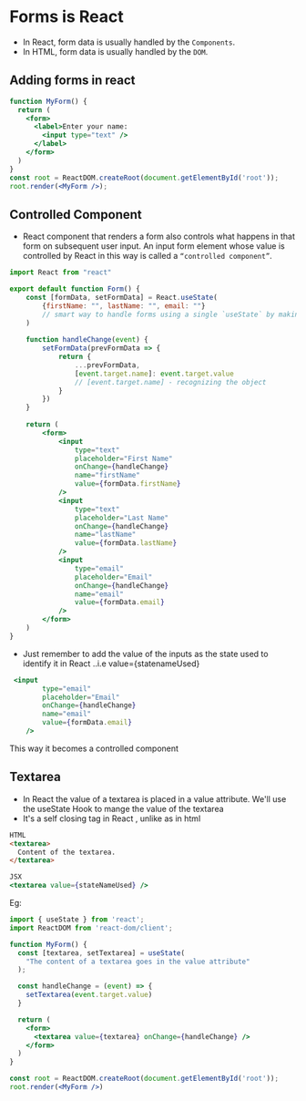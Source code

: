 # Forms is React
- In React, form data is usually handled by the `Components`.
- In HTML, form data is usually handled by the `DOM`.


## Adding forms in react
```jsx
function MyForm() {
  return (
    <form>
      <label>Enter your name:
        <input type="text" />
      </label>
    </form>
  )
}
const root = ReactDOM.createRoot(document.getElementById('root'));
root.render(<MyForm />);
```


## Controlled Component
- React component that renders a form also controls what happens in that form on subsequent user input. An input form element whose value is controlled by React in this way is called a `“controlled component”`.

```jsx
import React from "react"

export default function Form() {
    const [formData, setFormData] = React.useState(
        {firstName: "", lastName: "", email: ""}
        // smart way to handle forms using a single `useState` by making it into objects
    )
    
    function handleChange(event) {
        setFormData(prevFormData => {
            return {
                ...prevFormData,
                [event.target.name]: event.target.value
                // [event.target.name] - recognizing the object
            }
        })
    }
    
    return (
        <form>
            <input
                type="text"
                placeholder="First Name"
                onChange={handleChange}
                name="firstName"
                value={formData.firstName}
            />
            <input
                type="text"
                placeholder="Last Name"
                onChange={handleChange}
                name="lastName"
                value={formData.lastName}
            />
            <input
                type="email"
                placeholder="Email"
                onChange={handleChange}
                name="email"
                value={formData.email}
            />
        </form>
    )
}

```

- Just remember to add the value of the inputs as the state used to identify it in React
..i.e value={statenameUsed}
```jsx
 <input
        type="email"
        placeholder="Email"
        onChange={handleChange}
        name="email"
        value={formData.email}
    />
```
This way it becomes a controlled component

## Textarea
- In React the value of a textarea is placed in a value attribute. We'll use the useState Hook to mange the value of the textarea
- It's a self closing tag in React , unlike as in html
```html
HTML
<textarea>
  Content of the textarea.
</textarea>
```
```jsx
JSX
<textarea value={stateNameUsed} />
```

Eg: 
```jsx
import { useState } from 'react';
import ReactDOM from 'react-dom/client';

function MyForm() {
  const [textarea, setTextarea] = useState(
    "The content of a textarea goes in the value attribute"
  );

  const handleChange = (event) => {
    setTextarea(event.target.value)
  }

  return (
    <form>
      <textarea value={textarea} onChange={handleChange} />
    </form>
  )
}

const root = ReactDOM.createRoot(document.getElementById('root'));
root.render(<MyForm />)
```